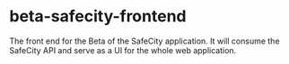 # beta-safecity-frontend
The front end for the Beta of the SafeCity application. It will consume the SafeCity API and serve as a UI for the whole web application.
